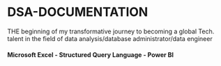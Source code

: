 # DSA-DOCUMENTATION
THE beginning of my transformative journey to becoming a global Tech. talent in the field of data analysis/database administrator/data engineer
#### Microsoft Excel - Structured Query Language - Power BI
